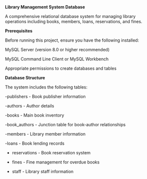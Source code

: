 __Library Management System Database__

A comprehensive relational database system for managing library operations including books, members, loans, reservations, and fines.

__Prerequisites__

Before running this project, ensure you have the following installed:

MySQL Server (version 8.0 or higher recommended)

MySQL Command Line Client or MySQL Workbench

Appropriate permissions to create databases and tables

__Database Structure__

The system includes the following tables:

-publishers - Book publisher information

-authors - Author details

-books - Main book inventory

-book_authors - Junction table for book-author relationships

-members - Library member information

-loans - Book lending records

- reservations - Book reservation system

- fines - Fine management for overdue books

- staff - Library staff information
